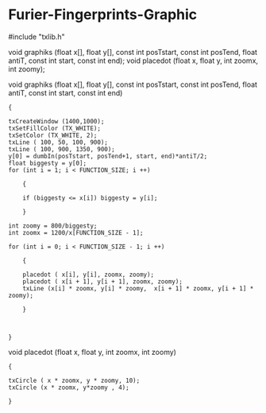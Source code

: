 # Furier-Fingerprints-Graphic
#include "txlib.h"

void graphiks (float x[], float y[], const int posTstart, const int posTend, float antiT, const int start, const int end);
void placedot (float x, float y, int zoomx, int zoomy);

void graphiks (float x[], float y[], const int posTstart, const int posTend, float antiT, const int start, const int end)

    {

    txCreateWindow (1400,1000);
    txSetFillColor (TX_WHITE);
    txSetColor (TX_WHITE, 2);
    txLine ( 100, 50, 100, 900);
    txLine ( 100, 900, 1350, 900);
    y[0] = dumbIn(posTstart, posTend+1, start, end)*antiT/2;
    float biggesty = y[0];
    for (int i = 1; i < FUNCTION_SIZE; i ++)

        {

        if (biggesty <= x[i]) biggesty = y[i];

        }

    int zoomy = 800/biggesty;
    int zoomx = 1200/x[FUNCTION_SIZE - 1];

    for (int i = 0; i < FUNCTION_SIZE - 1; i ++)

        {

        placedot ( x[i], y[i], zoomx, zoomy);
        placedot ( x[i + 1], y[i + 1], zoomx, zoomy);
        txLine (x[i] * zoomx, y[i] * zoomy,  x[i + 1] * zoomx, y[i + 1] * zoomy);

        }



    }

void placedot (float x, float y, int zoomx, int zoomy)

    {

    txCircle ( x * zoomx, y * zoomy, 10);
    txCircle (x * zoomx, y*zoomy , 4);

    }
